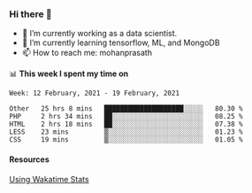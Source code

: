### Hi there 👋

- 🔭 I’m currently working as a data scientist.
- 🌱 I’m currently learning tensorflow, ML, and MongoDB
- 📫 How to reach me: mohanprasath

📊 **This week I spent my time on**
<!--START_SECTION:waka-->
```text
Week: 12 February, 2021 - 19 February, 2021

Other   25 hrs 8 mins   ████████████████████░░░░░   80.30 % 
PHP     2 hrs 34 mins   ██░░░░░░░░░░░░░░░░░░░░░░░   08.25 % 
HTML    2 hrs 18 mins   ██░░░░░░░░░░░░░░░░░░░░░░░   07.38 % 
LESS    23 mins         ▒░░░░░░░░░░░░░░░░░░░░░░░░   01.23 % 
CSS     19 mins         ▒░░░░░░░░░░░░░░░░░░░░░░░░   01.05 % 
```
<!--END_SECTION:waka-->

#### Resources
[Using Wakatime Stats](https://github.com/marketplace/actions/waka-readme)
